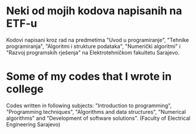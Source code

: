 # Neki od mojih kodova napisanih na ETF-u
Kodovi napisani kroz rad na predmetima "Uvod u programiranje", "Tehnike programiranja", "Algoritmi i strukture podataka", "Numerički algoritmi" i "Razvoj programskih rješenja" na Elektrotehničkom fakultetu Sarajevo.

# Some of my codes that I wrote in college
Codes written in following subjects: "Introduction to programming", "Programming techniques", "Algorithms and data structures", "Numerical algorithms" and "Development of software solutions". (Faculty of Electrical Engineering Sarajevo)
